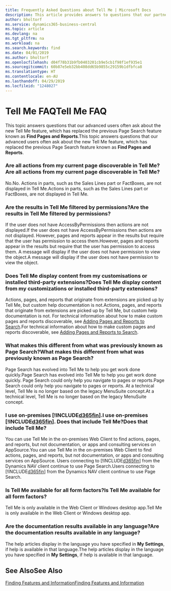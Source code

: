 ```yaml
---
title: Frequently Asked Questions about Tell Me | Microsoft Docs
description: This article provides answers to questions that our partners and customers often ask about Tell Me.
author: bholtorf
ms.service: dynamics365-business-central
ms.topic: article
ms.devlang: na
ms.tgt_pltfrm: na
ms.workload: na
ms.search.keywords: find
ms.date: 04/01/2019
ms.author: bholtorf
ms.openlocfilehash: d04f78b31b9fb0403201cb9e5cb1f98f1ef935e1
ms.sourcegitcommit: 60b87e5eb32bb408dd65b9855c29159b1dfbfca8
ms.translationtype: HT
ms.contentlocale: en-AU
ms.lasthandoff: 04/29/2019
ms.locfileid: "1248027"
---
```

# <a name="tell-me-faq"></a><span data-ttu-id="f7a90-103">Tell Me FAQ</span><span class="sxs-lookup"><span data-stu-id="f7a90-103">Tell Me FAQ</span></span>
<span data-ttu-id="f7a90-104">This topic answers questions that our advanced users often ask about the new Tell Me feature, which has replaced the previous Page Search feature known as **Find Pages and Reports**.</span><span class="sxs-lookup"><span data-stu-id="f7a90-104">This topic answers questions that our advanced users often ask about the new Tell Me feature, which has replaced the previous Page Search feature known as **Find Pages and Reports**.</span></span>

### <a name="are-all-actions-from-my-current-page-discoverable-in-tell-me"></a><span data-ttu-id="f7a90-105">Are all actions from my current page discoverable in Tell Me?</span><span class="sxs-lookup"><span data-stu-id="f7a90-105">Are all actions from my current page discoverable in Tell Me?</span></span>
<span data-ttu-id="f7a90-106">No.</span><span class="sxs-lookup"><span data-stu-id="f7a90-106">No.</span></span> <span data-ttu-id="f7a90-107">Actions in parts, such as the Sales Lines part or FactBoxes, are not displayed in Tell Me.</span><span class="sxs-lookup"><span data-stu-id="f7a90-107">Actions in parts, such as the Sales Lines part or FactBoxes, are not displayed in Tell Me.</span></span>

### <a name="are-the-results-in-tell-me-filtered-by-permissions"></a><span data-ttu-id="f7a90-108">Are the results in Tell Me filtered by permissions?</span><span class="sxs-lookup"><span data-stu-id="f7a90-108">Are the results in Tell Me filtered by permissions?</span></span>
<span data-ttu-id="f7a90-109">If the user does not have AccessByPermissions then actions are not displayed.</span><span class="sxs-lookup"><span data-stu-id="f7a90-109">If the user does not have AccessByPermissions then actions are not displayed.</span></span> <span data-ttu-id="f7a90-110">However, pages and reports appear in the results but require that the user has permission to access them.</span><span class="sxs-lookup"><span data-stu-id="f7a90-110">However, pages and reports appear in the results but require that the user has permission to access them.</span></span> <span data-ttu-id="f7a90-111">A message will display if the user does not have permission to view the object.</span><span class="sxs-lookup"><span data-stu-id="f7a90-111">A message will display if the user does not have permission to view the object.</span></span>

### <a name="does-tell-me-display-content-from-my-customizations-or-installed-third-party-extensions"></a><span data-ttu-id="f7a90-112">Does Tell Me display content from my customisations or installed third-party extensions?</span><span class="sxs-lookup"><span data-stu-id="f7a90-112">Does Tell Me display content from my customizations or installed third-party extensions?</span></span>
<span data-ttu-id="f7a90-113">Actions, pages, and reports that originate from extensions are picked up by Tell Me, but custom help documentation is not.</span><span class="sxs-lookup"><span data-stu-id="f7a90-113">Actions, pages, and reports that originate from extensions are picked up by Tell Me, but custom help documentation is not.</span></span> <span data-ttu-id="f7a90-114">For technical information about how to make custom pages and reports discoverable, see [Adding Pages and Reports to Search](/dynamics365/business-central/dev-itpro/developer/devenv-al-menusuite-functionality).</span><span class="sxs-lookup"><span data-stu-id="f7a90-114">For technical information about how to make custom pages and reports discoverable, see [Adding Pages and Reports to Search](/dynamics365/business-central/dev-itpro/developer/devenv-al-menusuite-functionality).</span></span>

### <a name="what-makes-this-different-from-what-was-previously-known-as-page-search"></a><span data-ttu-id="f7a90-115">What makes this different from what was previously known as Page Search?</span><span class="sxs-lookup"><span data-stu-id="f7a90-115">What makes this different from what was previously known as Page Search?</span></span>
<span data-ttu-id="f7a90-116">Page Search has evolved into Tell Me to help you get work done quickly.</span><span class="sxs-lookup"><span data-stu-id="f7a90-116">Page Search has evolved into Tell Me to help you get work done quickly.</span></span> <span data-ttu-id="f7a90-117">Page Search could only help you navigate to pages or reports.</span><span class="sxs-lookup"><span data-stu-id="f7a90-117">Page Search could only help you navigate to pages or reports.</span></span> <span data-ttu-id="f7a90-118">At a technical level, Tell Me is no longer based on the legacy MenuSuite concept.</span><span class="sxs-lookup"><span data-stu-id="f7a90-118">At a technical level, Tell Me is no longer based on the legacy MenuSuite concept.</span></span>

### <a name="i-use-on-premises-included365finincludesd365finmdmd-does-that-include-tell-me"></a><span data-ttu-id="f7a90-119">I use on-premises [!INCLUDE[d365fin](includes/d365fin_md.md)].</span><span class="sxs-lookup"><span data-stu-id="f7a90-119">I use on-premises [!INCLUDE[d365fin](includes/d365fin_md.md)].</span></span> <span data-ttu-id="f7a90-120">Does that include Tell Me?</span><span class="sxs-lookup"><span data-stu-id="f7a90-120">Does that include Tell Me?</span></span>
<span data-ttu-id="f7a90-121">You can use Tell Me in the on-premises Web Client to find actions, pages, and reports, but not documentation, or apps and consulting services on AppSource.</span><span class="sxs-lookup"><span data-stu-id="f7a90-121">You can use Tell Me in the on-premises Web Client to find actions, pages, and reports, but not documentation, or apps and consulting services on AppSource.</span></span> <span data-ttu-id="f7a90-122">Users connecting to [!INCLUDE[d365fin](includes/d365fin_md.md)] from the Dynamics NAV client continue to use Page Search.</span><span class="sxs-lookup"><span data-stu-id="f7a90-122">Users connecting to [!INCLUDE[d365fin](includes/d365fin_md.md)] from the Dynamics NAV client continue to use Page Search.</span></span>

### <a name="is-tell-me-available-for-all-form-factors"></a><span data-ttu-id="f7a90-123">Is Tell Me available for all form factors?</span><span class="sxs-lookup"><span data-stu-id="f7a90-123">Is Tell Me available for all form factors?</span></span>
<span data-ttu-id="f7a90-124">Tell Me is only available in the Web Client or Windows desktop app.</span><span class="sxs-lookup"><span data-stu-id="f7a90-124">Tell Me is only available in the Web Client or Windows desktop app.</span></span>

### <a name="are-the-documentation-results-available-in-any-language"></a><span data-ttu-id="f7a90-125">Are the documentation results available in any language?</span><span class="sxs-lookup"><span data-stu-id="f7a90-125">Are the documentation results available in any language?</span></span>
<span data-ttu-id="f7a90-126">The help articles display in the language you have specified in **My Settings**, if help is available in that language.</span><span class="sxs-lookup"><span data-stu-id="f7a90-126">The help articles display in the language you have specified in **My Settings**, if help is available in that language.</span></span>

## <a name="see-also"></a><span data-ttu-id="f7a90-127">See Also</span><span class="sxs-lookup"><span data-stu-id="f7a90-127">See Also</span></span>  
[<span data-ttu-id="f7a90-128">Finding Features and Information</span><span class="sxs-lookup"><span data-stu-id="f7a90-128">Finding Features and Information</span></span>](ui-search.md)
